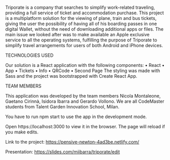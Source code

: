 


Triporate is a company that searches to simplify work-related traveling, providing a full service of ticket and accommodation purchase.
This project is a multiplatform solution for the viewing of plane, train and bus tickets, giving the user the possibility of having all of his boarding passes in one digital Wallet, without the need of downloading additional apps or files.
The main issue we looked after was to make available an Apple exclusive service to all the operating systems, fulfilling the purpose of Triporate to simplify travel arrangements for users of both Android and iPhone devices.

TECHNOLOGIES USED

Our solution is a React application with the following components:
• React
•	App
•	Tickets
•	Info
•	QRCode
•	Second Page
The styling was made with Sass and the project was bootstrapped with Create React App.

TEAM MEMBERS

This application was developed by the team members Nicola Montaleone, Gaetano Cirinnà, Isidora Ibarra and Gerardo Vollono. We are all CodeMaster students from Talent Garden Innovation School, Milan.


You have to run npm start to use the app in the development mode.


Open https://localhost:3000 to view it in the browser. The page will reload if you make edits.



Link to the project: https://pensive-newton-4ad3be.netlify.com/

Presentation: https://slides.com/miibarra/triporate/edit
